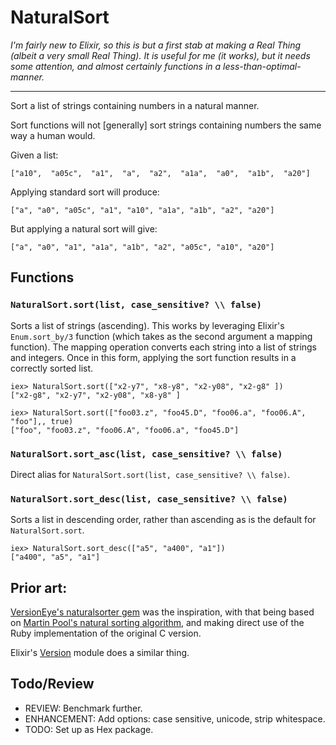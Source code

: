 NaturalSort
===========
*I'm fairly new to Elixir, so this is but a first stab at making a Real Thing (albeit a very small Real Thing). It is useful for me (it works), but it needs some attention, and almost certainly functions in a less-than-optimal-manner.*

---

Sort a list of strings containing numbers in a natural manner.

Sort functions will not [generally] sort strings containing
numbers the same way a human would.

Given a list:

```
["a10",  "a05c",  "a1",  "a",  "a2",  "a1a",  "a0",  "a1b",  "a20"]
```

Applying standard sort will produce:

```
["a", "a0", "a05c", "a1", "a10", "a1a", "a1b", "a2", "a20"]
```

But applying a natural sort will give:

```
["a", "a0", "a1", "a1a", "a1b", "a2", "a05c", "a10", "a20"]
```

## Functions

### `NaturalSort.sort(list, case_sensitive? \\ false)`

Sorts a list of strings (ascending).
This works by leveraging Elixir's
`Enum.sort_by/3` function (which takes as the second argument
a mapping function). The mapping operation converts each string
into a list of strings and integers. Once in this form, applying
the sort function results in a correctly sorted list.

```
iex> NaturalSort.sort(["x2-y7", "x8-y8", "x2-y08", "x2-g8" ])
["x2-g8", "x2-y7", "x2-y08", "x8-y8" ]

iex> NaturalSort.sort(["foo03.z", "foo45.D", "foo06.a", "foo06.A", "foo"],, true)
["foo", "foo03.z", "foo06.A", "foo06.a", "foo45.D"]
```

### `NaturalSort.sort_asc(list, case_sensitive? \\ false)`

Direct alias for `NaturalSort.sort(list, case_sensitive? \\ false)`.


### `NaturalSort.sort_desc(list, case_sensitive? \\ false)`

Sorts a list in descending order, rather than ascending
as is the default for `NaturalSort.sort`.

```
iex> NaturalSort.sort_desc(["a5", "a400", "a1"])
["a400", "a5", "a1"]
```

## Prior art:

[VersionEye's naturalsorter gem](https://github.com/versioneye/naturalsorter)
was the inspiration, with that being based on
[Martin Pool's natural sorting algorithm](http://sourcefrog.net/projects/natsort/), and making direct use of the Ruby implementation of the original
C version.

Elixir's [Version](https://github.com/elixir-lang/elixir/blob/v1.0.4/lib/elixir/lib/version.ex#L1) module does a similar thing.

## Todo/Review

- REVIEW: Benchmark further.
- ENHANCEMENT: Add options: case sensitive, unicode, strip whitespace.
- TODO: Set up as Hex package.
